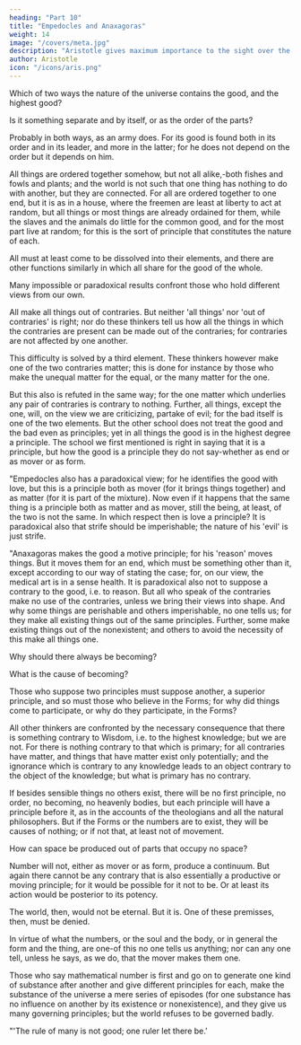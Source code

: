 ```yaml
---
heading: "Part 10"
title: "Empedocles and Anaxagoras"
weight: 14
image: "/covers/meta.jpg"
description: "Aristotle gives maximum importance to the sight over the other senses"
author: Aristotle
icon: "/icons/aris.png"
---
```





Which of two ways the nature of the universe contains the good, and the highest good? 

Is it something separate and by itself, or as the order of the parts?

Probably in both ways, as an army does. For its good is found both in its order and in its leader, and more in the latter; for he does not depend on the order but it depends on him. 

All things are ordered together somehow, but not all alike,-both fishes and fowls and plants; and the world is not such that one thing has nothing to do with another, but they are connected. For all are ordered together to one end, but it is as in a house, where the freemen are least at liberty to act at random, but all things or most things are already ordained for them, while the slaves and the animals do little for the common good, and for the most part live at random; for this is the sort of principle that constitutes the nature of each. 

All must at least come to be dissolved into their elements, and there are other functions similarly in which all share for the good of the whole.

Many impossible or paradoxical results confront those who hold different views from our own. 

<!-- nd what are the views of the subtler thinkers, and which views are attended by fewest difficulties. --> All make all things out of contraries. But neither 'all things' nor 'out of contraries' is right; nor do these thinkers tell us how all the things in which the contraries are present can be made out of the contraries; for contraries are not affected by one another. 

This difficulty is solved by a third element. These thinkers however make one of the two contraries matter; this is done for instance by those who make the unequal matter for the equal, or the many matter for the one. 

But this also is refuted in the same way; for the one matter which underlies any pair of contraries is contrary to nothing. Further, all things, except the one, will, on the view we are criticizing, partake of evil; for the bad itself is one of the two elements. But the other school does not treat the good and the bad even as principles; yet in all things the good is in the highest degree a principle. The school we first mentioned is right in saying that it is a principle, but how the good is a principle they do not say-whether as end or as mover or as form.

"Empedocles also has a paradoxical view; for he identifies the good with love, but this is a principle both as mover (for it brings things together) and as matter (for it is part of the mixture). Now even if it happens that the same thing is a principle both as matter and as mover, still the being, at least, of the two is not the same. In which respect then is love a principle? It is paradoxical also that strife should be imperishable; the nature of his 'evil' is just strife.

"Anaxagoras makes the good a motive principle; for his 'reason' moves things. But it moves them for an end, which must be something other than it, except according to our way of stating the case; for, on our view, the medical art is in a sense health. It is paradoxical also not to suppose a contrary to the good, i.e. to reason. But all who speak of the contraries make no use of the contraries, unless we bring their views into shape. And why some things are perishable and others imperishable, no one tells us; for they make all existing things out of the same principles. Further, some make existing things out of the nonexistent; and others to avoid the necessity of this make all things one.

Why should there always be becoming? 

What is the cause of becoming?

Those who suppose two principles must suppose another, a superior principle, and so must those who believe in the Forms; for why did things come to participate, or why do they participate, in the Forms? 

All other thinkers are confronted by the necessary consequence that there is something contrary to Wisdom, i.e. to the highest knowledge; but we are not. For there is nothing contrary to that which is primary; for all contraries have matter, and things that have matter exist only potentially; and the ignorance which is contrary to any knowledge leads to an object contrary to the object of the knowledge; but what is primary has no contrary.

If besides sensible things no others exist, there will be no first principle, no order, no becoming, no heavenly bodies, but each principle will have a principle before it, as in the accounts of the theologians and all the natural philosophers. But if the Forms or the numbers are to exist, they will be causes of nothing; or if not that, at least not of movement. 

How can space be produced out of parts that occupy no space? 

Number will not, either as mover or as form, produce a continuum. But again there cannot be any contrary that is also essentially a productive or moving principle; for it would be possible for it not to be. Or at least its action would be posterior to its potency. 

The world, then, would not be eternal. But it is. One of these premisses, then, must be denied.

In virtue of what the numbers, or the soul and the body, or in general the form and the thing, are one-of this no one tells us anything; nor can any one tell, unless he says, as we do, that the mover makes them one. 

Those who say mathematical number is first and go on to generate one kind of substance after another and give different principles for each, make the substance of the universe a mere series of episodes (for one substance has no influence on another by its existence or nonexistence), and they give us many governing principles; but the world refuses to be governed badly.

"'The rule of many is not good; one ruler let there be.'